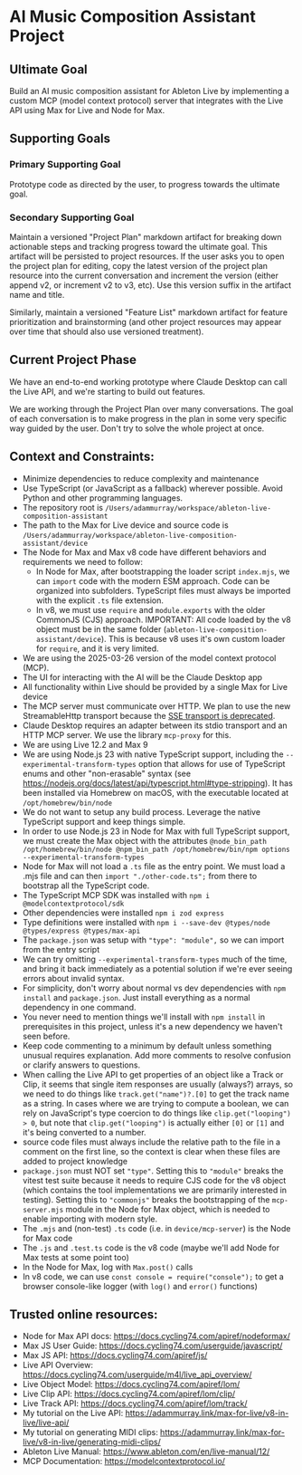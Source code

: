 # AI Music Composition Assistant Project

## Ultimate Goal

Build an AI music composition assistant for Ableton Live by implementing a custom MCP (model context protocol) server
that integrates with the Live API using Max for Live and Node for Max.

## Supporting Goals

### Primary Supporting Goal

Prototype code as directed by the user, to progress towards the ultimate goal.

### Secondary Supporting Goal

Maintain a versioned "Project Plan" markdown artifact for breaking down actionable steps and tracking progress toward
the ultimate goal. This artifact will be persisted to project resources. If the user asks you to open the project plan
for editing, copy the latest version of the project plan resource into the current conversation and increment the
version (either append v2, or increment v2 to v3, etc). Use this version suffix in the artifact name and title.

Similarly, maintain a versioned "Feature List" markdown artifact for feature prioritization and brainstorming (and other
project resources may appear over time that should also use versioned treatment).

## Current Project Phase

We have an end-to-end working prototype where Claude Desktop can call the Live API, and we're starting to build out
features.

We are working through the Project Plan over many conversations. The goal of each conversation is to make progress in
the plan in some very specific way guided by the user. Don't try to solve the whole project at once.

## Context and Constraints:

- Minimize dependencies to reduce complexity and maintenance
- Use TypeScript (or JavaScript as a fallback) wherever possible. Avoid Python and other programming languages.
- The repository root is `/Users/adammurray/workspace/ableton-live-composition-assistant`
- The path to the Max for Live device and source code is
  `/Users/adammurray/workspace/ableton-live-composition-assistant/device`
- The Node for Max and Max v8 code have different behaviors and requirements we need to follow:
  - In Node for Max, after bootstrapping the loader script `index.mjs`, we can `import` code with the modern ESM
    approach. Code can be organized into subfolders. TypeScript files must always be imported with the explicit `.ts`
    file extension.
  - In v8, we must use `require` and `module.exports` with the older CommonJS (CJS) approach. IMPORTANT: All code loaded
    by the v8 object must be in the same folder (`ableton-live-composition-assistant/device`). This is because v8 uses
    it's own custom loader for `require`, and it is very limited.
- We are using the 2025-03-26 version of the model context protocol (MCP).
- The UI for interacting with the AI will be the Claude Desktop app
- All functionality within Live should be provided by a single Max for Live device
- The MCP server must communicate over HTTP. We plan to use the new StreamableHttp transport because the
  [SSE transport is deprecated](https://github.com/modelcontextprotocol/typescript-sdk?tab=readme-ov-file#backwards-compatibility).
- Claude Desktop requires an adapter between its stdio transport and an HTTP MCP server. We use the library `mcp-proxy`
  for this.
- We are using Live 12.2 and Max 9
- We are using Node.js 23 with native TypeScript support, including the `--experimental-transform-types` option that
  allows for use of TypeScript enums and other "non-erasable" syntax (see
  https://nodejs.org/docs/latest/api/typescript.html#type-stripping). It has been installed via Homebrew on macOS, with
  the executable located at `/opt/homebrew/bin/node`
- We do not want to setup any build process. Leverage the native TypeScript support and keep things simple.
- In order to use Node.js 23 in Node for Max with full TypeScript support, we must create the Max object with the
  attributes
  `@node_bin_path /opt/homebrew/bin/node @npm_bin_path /opt/homebrew/bin/npm options --experimental-transform-types`
- Node for Max will not load a `.ts` file as the entry point. We must load a .mjs file and can then
  `import "./other-code.ts";` from there to bootstrap all the TypeScript code.
- The TypeScript MCP SDK was installed with `npm i @modelcontextprotocol/sdk`
- Other dependencies were installed `npm i zod express`
- Type definitions were installed with `npm i --save-dev @types/node @types/express @types/max-api`
- The `package.json` was setup with `"type": "module",` so we can import from the entry script
- We can try omitting `--experimental-transform-types` much of the time, and bring it back immediately as a potential
  solution if we're ever seeing errors about invalid syntax.
- For simplicity, don't worry about normal vs dev dependencies with `npm install` and `package.json`. Just install
  everything as a normal dependency in one command.
- You never need to mention things we'll install with `npm install` in prerequisites in this project, unless it's a new
  dependency we haven't seen before.
- Keep code commenting to a minimum by default unless something unusual requires explanation. Add more comments to
  resolve confusion or clarify answers to questions.
- When calling the Live API to get properties of an object like a Track or Clip, it seems that single item responses are
  usually (always?) arrays, so we need to do things like `track.get("name")?.[0]` to get the track name as a string. In
  cases where we are trying to compute a boolean, we can rely on JavaScript's type coercion to do things like
  `clip.get("looping") > 0`, but note that `clip.get("looping")` is actually either `[0]` or `[1]` and it's being
  converted to a number.
- source code files must always include the relative path to the file in a comment on the first line, so the context is
  clear when these files are added to project knowledge
- `package.json` must NOT set `"type"`. Setting this to `"module"` breaks the vitest test suite because it needs to
  require CJS code for the v8 object (which contains the tool implementations we are primarily interested in testing).
  Setting this to `"commonjs"` breaks the bootstrapping of the `mcp-server.mjs` module in the Node for Max object, which
  is needed to enable importing with modern style.
- The `.mjs` and (non-test) `.ts` code (i.e. in `device/mcp-server`) is the Node for Max code
- The `.js` and `.test.ts` code is the v8 code (maybe we'll add Node for Max tests at some point too)
- In the Node for Max, log with `Max.post()` calls
- In v8 code, we can use `const console = require("console");` to get a browser console-like logger (with `log()` and
  `error()` functions)

## Trusted online resources:

- Node for Max API docs: https://docs.cycling74.com/apiref/nodeformax/
- Max JS User Guide: https://docs.cycling74.com/userguide/javascript/
- Max JS API: https://docs.cycling74.com/apiref/js/
- Live API Overview: https://docs.cycling74.com/userguide/m4l/live_api_overview/
- Live Object Model: https://docs.cycling74.com/apiref/lom/
- Live Clip API: https://docs.cycling74.com/apiref/lom/clip/
- Live Track API: https://docs.cycling74.com/apiref/lom/track/
- My tutorial on the Live API: https://adammurray.link/max-for-live/v8-in-live/live-api/
- My tutorial on generating MIDI clips: https://adammurray.link/max-for-live/v8-in-live/generating-midi-clips/
- Ableton Live Manual: https://www.ableton.com/en/live-manual/12/
- MCP Documentation: https://modelcontextprotocol.io/
